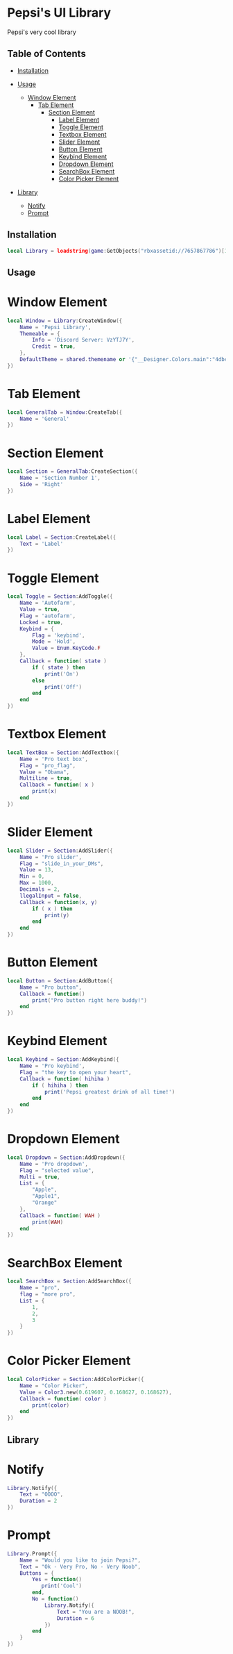 # Pepsi's UI Library

Pepsi's very cool library

## Table of Contents

- [Installation](#installation)
- [Usage](#usage)
    - [Window Element](#window-element)
        - [Tab Element](#tab-element)
            - [Section Element](#section-element)
                - [Label Element](#label-element)
                - [Toggle Element](#toggle-element)
                - [Textbox Element](#textbox-element)
                - [Slider Element](#slider-element)
                - [Button Element](#button-element)
                - [Keybind Element](#keybind-element)
                - [Dropdown Element](#dropdown-element)
                - [SearchBox Element](#searchbox-element)
                - [Color Picker Element](#color-picker-element)

- [Library](#library)
    - [Notify](#notify)
    - [Prompt](#prompt)

## Installation

```lua
local Library = loadstring(game:GetObjects("rbxassetid://7657867786")[1].Source)("Pepsi's UI Library")
```

## Usage

# Window Element
```lua
local Window = Library:CreateWindow({
    Name = 'Pepsi Library',
    Themeable = {
        Info = 'Discord Server: VzYTJ7Y',
        Credit = true,
    },
    DefaultTheme = shared.themename or '{"__Designer.Colors.main":"4dbed9"}'
})
```

# Tab Element
```lua
local GeneralTab = Window:CreateTab({
    Name = 'General'
})
```

# Section Element
```lua
local Section = GeneralTab:CreateSection({
    Name = 'Section Number 1',
    Side = 'Right'
})
```

# Label Element
```lua
local Label = Section:CreateLabel({
    Text = 'Label'
})
```

# Toggle Element
```lua
local Toggle = Section:AddToggle({
    Name = 'Autofarm',
    Value = true,
    Flag = 'autofarm',
    Locked = true,
    Keybind = {
        Flag = 'keybind',
        Mode = 'Hold',
        Value = Enum.KeyCode.F
    },
    Callback = function( state )
        if ( state ) then
            print('On')
        else
            print('Off')
        end
    end
})
```

# Textbox Element
```lua
local TextBox = Section:AddTextbox({
    Name = 'Pro text box',
    Flag = "pro_flag",
    Value = "Obama",
    Multiline = true,
    Callback = function( x )
        print(x)
    end
})
```

# Slider Element
```lua
local Slider = Section:AddSlider({
    Name = 'Pro slider',
    Flag = "slide_in_your_DMs",
    Value = 13,
    Min = 0,
    Max = 1000,
    Decimals = 2,
    llegalInput = false,
    Callback = function(x, y)
        if ( x ) then
            print(y)
        end
    end
})
```

# Button Element
```lua
local Button = Section:AddButton({
    Name = "Pro button",
    Callback = function()
        print("Pro button right here buddy!")
    end
})
```

# Keybind Element
```lua
local Keybind = Section:AddKeybind({
    Name = 'Pro keybind',
    Flag = "the key to open your heart",
    Callback = function( hihiha )
        if ( hihiha ) then
            print('Pepsi greatest drink of all time!')
        end
    end
})
```

# Dropdown Element
```lua
local Dropdown = Section:AddDropdown({
    Name = 'Pro dropdown',
    Flag = "selected value",
    Multi = true,
    List = {
        "Apple",
        "Apple1",
        "Orange"
    },
    Callback = function( WAH )
        print(WAH)
    end
})
```

# SearchBox Element
```lua
local SearchBox = Section:AddSearchBox({
    Name = "pro",
    flag = "more pro",
    List = {
        1,
        2,
        3
    }
})
```

# Color Picker Element
```lua
local ColorPicker = Section:AddColorPicker({
    Name = "Color Picker",
    Value = Color3.new(0.619607, 0.168627, 0.168627),
    Callback = function( color )
        print(color)
    end
})
```

## Library

# Notify
```lua
Library.Notify({
    Text = "OOOO",
    Duration = 2
})
```

# Prompt
```lua
Library.Prompt({
    Name = "Would you like to join Pepsi?",
    Text = "Ok - Very Pro, No - Very Noob",
    Buttons = {
        Yes = function()
           print('Cool') 
        end,
        No = function()
            Library.Notify({
                Text = "You are a NOOB!",
                Duration = 6
            })
        end
    }
})
```
